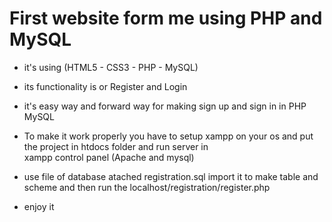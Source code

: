 # First website form me using PHP and MySQL

* it's using (HTML5 - CSS3 - PHP - MySQL)

*  its functionality is or Register and Login 

* it's easy way and forward way for making sign up and sign in in PHP MySQL

* To make it work properly you have to setup xampp on your os and put the project in htdocs folder and run server in    
    xampp control panel (Apache and mysql)

* use file of database atached registration.sql import it to make table and scheme and then run the 
    localhost/registration/register.php

* enjoy it

